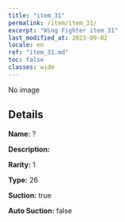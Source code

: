 ```yaml
---
title: "item_31"
permalink: /item/item_31/
excerpt: "Wing Fighter item_31"
last_modified_at: 2023-09-02
locale: en
ref: "item_31.md"
toc: false
classes: wide
---
```



 No image



## Details

 **Name:** ? 

 **Description:** 

 **Rarity:** 1 

 **Type:** 26 

 **Suction:** true 

 **Auto Suction:** false 


